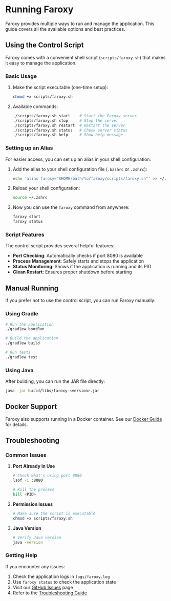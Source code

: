 # Running Faroxy

Faroxy provides multiple ways to run and manage the application. This guide covers all the available options and best practices.

## Using the Control Script

Faroxy comes with a convenient shell script (`scripts/faroxy.sh`) that makes it easy to manage the application.

### Basic Usage

1. Make the script executable (one-time setup):
   ```bash
   chmod +x scripts/faroxy.sh
   ```

2. Available commands:
   ```bash
   ./scripts/faroxy.sh start    # Start the Faroxy server
   ./scripts/faroxy.sh stop     # Stop the server
   ./scripts/faroxy.sh restart  # Restart the server
   ./scripts/faroxy.sh status   # Check server status
   ./scripts/faroxy.sh help     # Show help message
   ```

### Setting up an Alias

For easier access, you can set up an alias in your shell configuration:

1. Add the alias to your shell configuration file (`.bashrc` or `.zshrc`):
   ```bash
   echo 'alias faroxy="$HOME/path/to/faroxy/scripts/faroxy.sh"' >> ~/.zshrc
   ```

2. Reload your shell configuration:
   ```bash
   source ~/.zshrc
   ```

3. Now you can use the `faroxy` command from anywhere:
   ```bash
   faroxy start
   faroxy status
   ```

### Script Features

The control script provides several helpful features:

- **Port Checking**: Automatically checks if port 8080 is available
- **Process Management**: Safely starts and stops the application
- **Status Monitoring**: Shows if the application is running and its PID
- **Clean Restart**: Ensures proper shutdown before starting

## Manual Running

If you prefer not to use the control script, you can run Faroxy manually:

### Using Gradle

```bash
# Run the application
./gradlew bootRun

# Build the application
./gradlew build

# Run tests
./gradlew test
```

### Using Java

After building, you can run the JAR file directly:

```bash
java -jar build/libs/faroxy-<version>.jar
```

## Docker Support

Faroxy also supports running in a Docker container. See our [Docker Guide](docker.md) for details.

## Troubleshooting

### Common Issues

1. **Port Already in Use**
   ```bash
   # Check what's using port 8080
   lsof -i :8080
   
   # Kill the process
   kill <PID>
   ```

2. **Permission Issues**
   ```bash
   # Make sure the script is executable
   chmod +x scripts/faroxy.sh
   ```

3. **Java Version**
   ```bash
   # Verify Java version
   java -version
   ```

### Getting Help

If you encounter any issues:
1. Check the application logs in `logs/faroxy.log`
2. Use `faroxy status` to check the application state
3. Visit our [GitHub Issues](https://github.com/vinipx/faroxy/issues) page
4. Refer to the [Troubleshooting Guide](troubleshooting.md)
